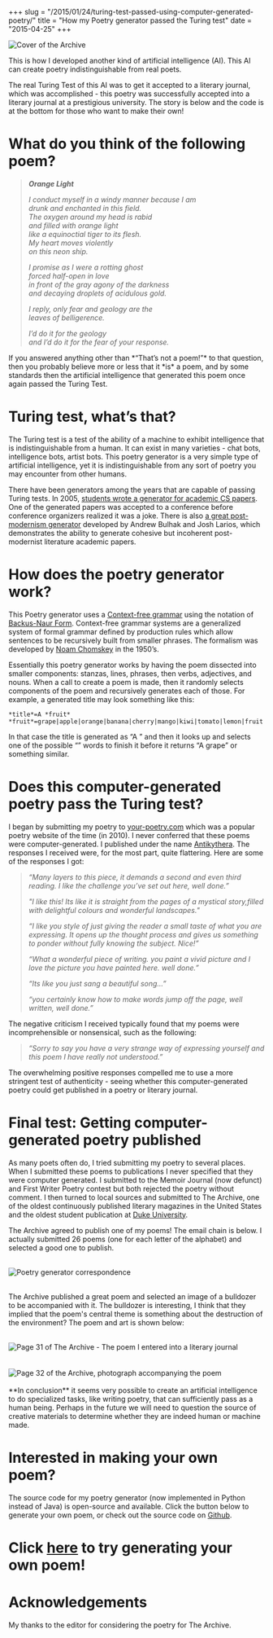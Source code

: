 +++
slug = "/2015/01/24/turing-test-passed-using-computer-generated-poetry/"
title = "How my Poetry generator passed the Turing test"
date = "2015-04-25"
+++

![Cover of the Archive](/img/the_archive_cover.jpg)


This is how I developed another kind of
artificial intelligence (AI). This AI can create poetry indistinguishable
from real poets.

The real Turing Test of this AI was to get it accepted to a literary
journal, which was accomplished - this poetry was successfully accepted
into a literary journal at a prestigious university. The story is below
and the code is at the bottom for those who want to make their own!

What do you think of the following poem?
========================================

<div id="poem">
<blockquote><p><strong><em>Orange Light</em></strong></p>
<p><em>I conduct myself in a windy manner because I am</em><br />
<em> drunk and enchanted in this field.</em><br />
<em> The oxygen around my head is rabid</em><br />
<em> and filled with orange light</em><br />
<em> like a equinoctial tiger to its flesh.</em><br />
<em> My heart moves violently</em><br />
<em> on this neon ship.</em></p>
<p><em>I promise as I were a rotting ghost</em><br />
<em> forced half-open in love</em><br />
<em> in front of the gray agony of the darkness</em><br />
<em> and decaying droplets of acidulous gold.</em></p>
<p><em>I reply, only fear and geology are the</em><br />
<em> leaves of belligerence.</em></p>
<p><em>I&#8217;d do it for the geology</em><br />
<em> and I&#8217;d do it for the fear of your response.</em></p></blockquote>
</div>
If you answered anything other than *“That’s not a poem!”* to that
question, then you probably believe more or less that it *is* a poem,
and by some standards then the artificial intelligence that generated
this poem once again passed the Turing Test.

Turing test, what’s that?
=========================

The Turing test is a test of the ability of a machine to exhibit
intelligence that is indistinguishable from a human. It can exist in
many varieties - chat bots, intelligence bots, artist bots. This poetry
generator is a very simple type of artificial intelligence, yet it is
indistinguishable from any sort of poetry you may encounter from other
humans.

There have been generators among the years that are capable of passing
Turing tests. In 2005, [students wrote a generator for academic CS
papers](http://pdos.csail.mit.edu/scigen/). One of the generated papers
was accepted to a conference before conference organizers realized it
was a joke. There is also [a great post-modernism
generator](http://www.elsewhere.org/pomo/) developed by Andrew Bulhak
and Josh Larios, which demonstrates the ability to generate cohesive but
incoherent post-modernist literature academic papers.

How does the poetry generator work?
===================================

This Poetry generator uses a [Context-free
grammar](https://en.wikipedia.org/wiki/Context-free_grammar) using the
notation of [Backus-Naur
Form](https://en.wikipedia.org/wiki/Backus%E2%80%93Naur_Form).
Context-free grammar systems are a generalized system of formal grammar
defined by production rules which allow sentences to be recursively
built from smaller phrases. The formalism was developed by [Noam
Chomskey](https://en.wikipedia.org/wiki/Noam_Chomsky) in the 1950’s.

Essentially this poetry generator works by having the poem dissected
into smaller components: stanzas, lines, phrases, then verbs,
adjectives, and nouns. When a call to create a poem is made, then it
randomly selects components of the poem and recursively generates each
of those. For example, a generated title may look something like this:

    *title*=A *fruit*
    *fruit*=grape|apple|orange|banana|cherry|mango|kiwi|tomato|lemon|fruit

In that case the title is generated as “A ” and then it looks up and
selects one of the possible “” words to finish it before it returns “A
grape” or something similar.

Does this computer-generated poetry pass the Turing test?
=========================================================

I began by submitting my poetry to
[your-poetry.com](http://www.your-poetry.com/index.php) which was a
popular poetry website of the time (in 2010). I never conferred that
these poems were computer-generated. I published under the name
[Antikythera](http://www.your-poetry.com/modules.php?name=Your_Account&op=userinfo&username=antikythera).
The responses I received were, for the most part, quite flattering. Here
are some of the responses I got:

> *“Many layers to this piece, it demands a second and even third
> reading. I like the challenge you’ve set out here, well done.”*
>
> *"I like this!* *Its like it is straight from the pages of a mystical
> story,filled with delightful colours and wonderful landscapes."*
>
> *“I like you style of just giving the reader a small taste of what you
> are expressing. It opens up the thought process and gives us something
> to ponder without fully knowing the subject. Nice!”*
>
> *“What a wonderful piece of writing. you paint a vivid picture and I
> love the picture you have painted here. well done.”*
>
> *“Its like you just sang a beautiful song…”*
>
> *“you certainly know how to make words jump off the page, well
> written, well done.”*

The negative criticism I received typically found that my poems were
incomprehensible or nonsensical, such as the following:

> *“Sorry to say you have a very strange way of expressing yourself and
> this poem I have really not understood.”*

The overwhelming positive responses compelled me to use a more stringent
test of authenticity - seeing whether this computer-generated poetry
could get published in a poetry or literary journal.

Final test: Getting computer-generated poetry published
=======================================================

As many poets often do, I tried submitting my poetry to several places.
When I submitted these poems to publications I never specified that they
were computer generated. I submitted to the Memoir Journal (now defunct)
and First Writer Poetry contest but both rejected the poetry without
comment. I then turned to local sources and submitted to The Archive,
one of the oldest continuously published literary magazines in the
United States and the oldest student publication at [Duke
University](https://dukearchive.wordpress.com/).

The Archive agreed to publish one of my poems! The email chain is below.
I actually submitted 26 poems (one for each letter of the alphabet) and
selected a good one to publish.

<br>
<div class="row">
<div class="col-md-3"></div>
<div class="col-md-6"><img src="/img/the_archive_email.jpg" alt="Poetry generator correspondence" class="img-responsive center-block"></div>
<div class="col-md-3"></div>
</div>
<br> 
           
The Archive published a great poem and selected an image of a bulldozer
to be accompanied with it. The bulldozer is interesting, I think that
they implied that the poem's central theme is something about the
destruction of the environment? The poem and art is shown below:

<br>
<div class="row">
<div class="col-md-3"></div>
<div class="col-md-6"><img src="/img/the_archive_pg31.jpg" alt="Page 31 of The Archive - The poem I entered into a literary journal" class="img-responsive center-block"></div>
<div class="col-md-3"></div>
</div>
<br>             
<br>
<div class="row">
<div class="col-md-3"></div>
<div class="col-md-6"><img src="/img/the_archive_pg32.jpg" alt="Page 32 of the Archive, photograph accompanying the poem" class="img-responsive center-block"></div>
<div class="col-md-3"></div>
</div>
<br>
**In conclusion** it seems very possible to create an artificial
intelligence to do specialized tasks, like writing poetry, that can
sufficiently pass as a human being. Perhaps in the future we will need
to question the source of creative materials to determine whether they
are indeed human or machine made.

**Interested in making your own poem?**
=======================================

The source code for my poetry generator (now implemented in Python
instead of Java) is open-source and available. Click the button below to
generate your own poem, or check out the source code on
[Github](https://github.com/schollz/poetry-generator).

Click [here](http://www.poetrygenerator.ninja) to try generating your own poem!
===============================================================================

Acknowledgements
================

My thanks to the editor for considering the poetry for The Archive.

